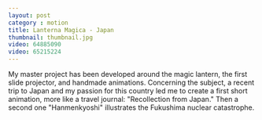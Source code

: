 ```yaml
---
layout: post
category : motion
title: Lanterna Magica - Japan
thumbnail: thumbnail.jpg
video: 64885090
video: 65215224
---
```

My master project has been developed around the magic lantern, the first slide projector, and handmade animations. 
Concerning the subject, a recent trip to Japan and my passion for this country led me to create a first short animation, more like a travel journal: "Recollection from Japan."
Then a second one "Hanmenkyoshi" illustrates the Fukushima nuclear catastrophe.
